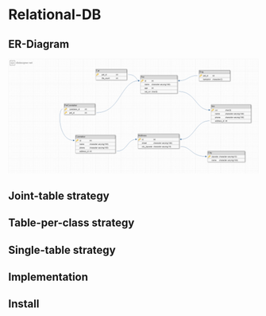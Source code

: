 # Relational-DB

## ER-Diagram

![image](Diagram/ER.png)

## Joint-table strategy



## Table-per-class strategy



## Single-table strategy



## Implementation


## Install
